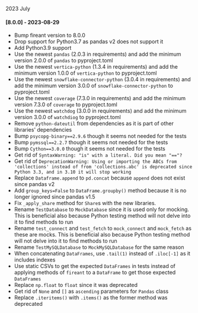 2023 July

#### [8.0.0] - 2023-08-29
- Bump fireant version to 8.0.0
- Drop support for Python3.7 as pandas v2 does not support it
- Add Python3.9 support
- Use the newest `pandas` (2.0.3 in requirements) and add the minimum version 2.0.0 of `pandas` to pyproject.toml
- Use the newest `vertica-python` (1.3.4 in requirements) and add the minimum version 1.0.0 of `vertica-python`  to pyproject.toml
- Use the newest `snowflake-connector-python` (3.0.4 in requirements) and add the minimum version 3.0.0 of `snowflake-connector-python` to pyproject.toml
- Use the newest `coverage` (7.3.0 in requirements) and add the minimum version 7.3.0 of `coverage` to pyproject.toml
- Use the newest `watchdog` (3.0.0 in requirements) and add the minimum version 3.0.0 of `watchdiog` to pyproject.toml
- Remove `python-dateutil` from dependencies as it is part of other libraries' dependencies
- Bump `psycopg-binary==2.9.6` though it seems not needed for the tests
- Bump `pymssql==2.2.7` though it seems not needed for the tests
- Bump `Cython==3.0.0` though it seems not needed for the tests
- Get rid of `SyntaxWarning: "is" with a literal. Did you mean "=="?`
- Get rid of `DeprecationWarning: Using or importing the ABCs from 'collections' instead of from 'collections.abc' is deprecated since Python 3.3, and in 3.10 it will stop working`
- Replace `Dataframe.append` to `pd.concat` because `append` does not exist since pandas v2
- Add `group_keys=False` to `DataFrame.groupby()` method because it is no longer ignored since pandas v1.5
- Fix `_apply_share` method for `Share`s with the new libraries.
- Rename `TestDatabase` to `MockDatabase` since it is used only for mocking. This is beneficial also because Python testing method will not delve into it to find methods to run
- Rename `test_connect` and `test_fetch` to `mock_connect` and `mock_fetch` as these are mocks. This is beneficial also because Python testing method will not delve into it to find methods to run
- Rename `TestMySQLDatabase` to `MockMySQLDatabase` for the same reason
- When concatenating `DataFrames`, use `.tail(1)` instead of `.iloc[-1]` as it includes indexes
- Use static CSVs to get the expected `DataFrames` in tests instead of applying methods of `fireant` to a `DataFrame` to get those expected `DataFrames`
- Replace `np.float` to `float` since it was deprecated
- Get rid of `None` and `[]` as `ascending` parameters for `Pandas` class
- Replace `.iteritems()` with `.items()` as the former method was deprecated
